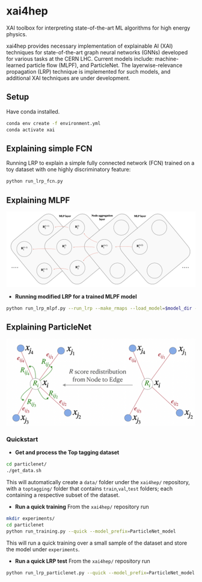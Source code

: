 # xai4hep

XAI toolbox for interpreting state-of-the-art ML algorithms for high energy physics.

xai4hep provides necessary implementation of explainable AI (XAI) techniques for state-of-the-art graph neural networks (GNNs) developed for various tasks at the CERN LHC. Current models include: machine-learned particle flow (MLPF), and ParticleNet. The layerwise-relevance propagation (LRP) technique is implemented for such models, and additional XAI techniques are under development.


## Setup
Have conda installed.
```bash
conda env create -f environment.yml
conda activate xai
```

## Explaining simple FCN
Running LRP to explain a simple fully connected network (FCN) trained on a toy dataset with one highly discriminatory feature:

```bash
python run_lrp_fcn.py
```

## Explaining MLPF

<p align="center">
  <img width="900" src="https://raw.githubusercontent.com/farakiko/xai4hep/dev/docs/_static/images/mlpf_rscores.png" />
</p>

- **Running modified LRP for a trained MLPF model**
```bash
python run_lrp_mlpf.py --run_lrp --make_rmaps --load_model=$model_dir --load_epoch=$epoch --outpath=$path_to_model --loader=$dataloader
```

## Explaining ParticleNet

<p align="center">
  <img width="700" src="https://raw.githubusercontent.com/farakiko/xai4hep/dev/docs/_static/images/particlenet_rscores.png" />
</p>


### Quickstart
- **Get and process the Top tagging dataset**
```bash
cd particlenet/
./get_data.sh
```
This will automatically create a `data/` folder under the `xai4hep/` repository, with a `toptagging/` folder that contains `train`,`val`,`test` folders; each containing a respective subset of the dataset.

- **Run a quick training**
From the `xai4hep/` repository run
```bash
mkdir experiments/
cd particlenet
python run_training.py --quick --model_prefix=ParticleNet_model
```
This will run a quick training over a small sample of the dataset and store the model under `experiments`.

- **Run a quick LRP test**
From the `xai4hep/` repository run
```bash
python run_lrp_particlenet.py --quick --model_prefix=ParticleNet_model
```
